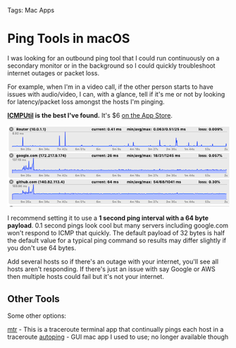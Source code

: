 Tags: Mac Apps

# Ping Tools in macOS

I was looking for an outbound ping tool that I could run continuously on a secondary monitor or in the background so I could quickly troubleshoot internet outages or packet loss.

For example, when I'm in a video call, if the other person starts to have issues with audio/video, I can, with a glance, tell if it's me or not by looking for latency/packet loss amongst the hosts I'm pinging.

**[ICMPUtil][1] is the best I've found.** It's $6 [on the App Store][2].

![Screenshot of ICMPUtil](../../files/_20191023-icmputil.png)

I recommend setting it to use a **1 second ping interval with a 64 byte payload**. 0.1 second pings look cool but many servers including google.com won't respond to ICMP that quickly. The default payload of 32 bytes is half the default value for a typical ping command so results may differ slightly if you don't use 64 bytes.

Add several hosts so if there's an outage with your internet, you'll see all hosts aren't responding. If there's just an issue with say Google or AWS then multiple hosts could fail but it's not your internet.

## Other Tools

Some other options:

[mtr][3] - This is a traceroute terminal app that continually pings each host in a traceroute
[autoping][4] - GUI mac app I used to use; no longer available though

[1]:	http://www.ermitacode.com/icmputil.html "ICMPUtil"
[2]:	https://apps.apple.com/us/app/icmputil/id866965011?mt=12 "on the App Store"
[3]:	https://formulae.brew.sh/formula/mtr "mtr"
[4]:	https://sixcolors.com/post/2015/02/autoping-keeps-an-eye-on-my-network/ "autoping"
